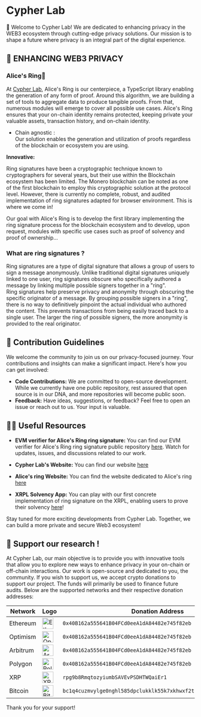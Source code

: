 # Cypher Lab

🔐 Welcome to Cypher Lab! We are dedicated to enhancing privacy in the WEB3 ecosystem through cutting-edge privacy solutions. Our mission is to shape a future where privacy is an integral part of the digital experience.

## 🎯 ENHANCING WEB3 PRIVACY

### Alice's Ring💍  

At [Cypher Lab](https://www.cypherlab.org/), Alice's Ring is our centerpiece, a TypeScript library enabling the generation of any form of proof. Around this algorithm, we are building a set of tools to aggregate data to produce tangible proofs. From that, numerous modules will emerge to cover all possible use cases.
Alice's Ring ensures that your on-chain identity remains protected, keeping private your valuable assets, transaction history, and on-chain identity.

* Chain agnostic :   
Our solution enables the generation and utilization of proofs regardless of the blockchain or ecosystem you are using.  

**Innovative:**  
  
Ring signatures have been a cryptographic technique known to cryptographers for several years, but their use within the Blockchain ecosystem has been limited. The Monero blockchain can be noted as one of the first blockchain to employ this cryptographic solution at the protocol level.
However, there is currently no complete, robust, and audited implementation of ring signatures adapted for browser environment. This is where we come in!  
  
Our goal with Alice's Ring is to develop the first library implementing the ring signature process for the blockchain ecosystem and to develop, upon request, modules with specific use cases such as proof of solvency and proof of ownership...


### What are ring signatures ?  
Ring signatures are a type of digital signature that allows a group of users to sign a message anonymously. Unlike traditional digital signatures uniquely linked to one user, ring signatures obscure who specifically authored a message by linking multiple possible signers together in a "ring".  
Ring signatures help preserve privacy and anonymity through obscuring the specific originator of a message. By grouping possible signers in a "ring", there is no way to definitively pinpoint the actual individual who authored the content. This prevents transactions from being easily traced back to a single user. The larger the ring of possible signers, the more anonymity is provided to the real originator.


## 🤝 Contribution Guidelines
We welcome the community to join us on our privacy-focused journey. Your contributions and insights can make a significant impact. Here's how you can get involved:
- **Code Contributions:** We are committed to open-source development. While we currently have one public repository, rest assured that open source is in our DNA, and more repositories will become public soon.
- **Feedback:** Have ideas, suggestions, or feedback? Feel free to open an issue or reach out to us. Your input is valuable.

## 👩‍💻 Useful Resources
- **EVM verifier for Alice's Ring ring signature:** You can find our EVM verifier for Alice's Ring ring signature public repository [here](https://github.com/Cypher-Laboratory/EVM-Verifier). Watch for updates, issues, and discussions related to our work.

- **Cypher Lab's Website:** You can find our website [here](https://www.cypherlab.org/)

- **Alice's ring Website:** You can find the website dedicated to Alice's ring [here](https://www.alicesring.com/)

- **XRPL Solvency App:** You can play with our first concrete implementation of ring signature on the XRPL, enabling users to prove their solvency [here](https://xrplsolvency.com/)!  

Stay tuned for more exciting developments from Cypher Lab. Together, we can build a more private and secure Web3 ecosystem!

## 🎁 Support our research ! 

At Cypher Lab, our main objective is to provide you with innovative tools that allow you to explore new ways to enhance privacy in your on-chain or off-chain interactions. Our work is open-source and dedicated to you, the community. If you wish to support us, we accept crypto donations to support our project. The funds will primarily be used to finance future audits. Below are the supported networks and their respective donation addresses:

| Network    | Logo | Donation Address     |
|------------|------|----------------------|
| Ethereum   | <img src="https://cryptologos.cc/logos/ethereum-eth-logo.png?v=024" alt="Ethereum" width="30"/> | `0x40B162a555641B04FCd0eeA1dA84482e745f82eb` |
| Optimism   | <img src="https://cryptologos.cc/logos/optimism-ethereum-op-logo.png?v=024" alt="Optimism" width="30"/> | `0x40B162a555641B04FCd0eeA1dA84482e745f82eb` |
| Arbitrum   | <img src="https://cryptologos.cc/logos/arbitrum-arb-logo.png?v=024" alt="Arbitrum" width="30"/> | `0x40B162a555641B04FCd0eeA1dA84482e745f82eb` |
| Polygon    | <img src="https://cryptologos.cc/logos/polygon-matic-logo.png?v=024" alt="Polygon" width="30"/> | `0x40B162a555641B04FCd0eeA1dA84482e745f82eb` |
| XRP        | <img src="https://cryptologos.cc/logos/xrp-xrp-logo.png?v=024" alt="XRP" width="30"/> | `rpg9b8RmqtozyiumbSAVEvPSDHTWQaiEr1` |
| Bitcoin    | <img src="https://cryptologos.cc/logos/bitcoin-btc-logo.png?v=024" alt="Bitcoin" width="30"/> | `bc1q4cuzmvylge0nghl585dpclukklk55k7xkhwxf2tn6khxtkspgkjqaev04h` |

Thank you for your support!
